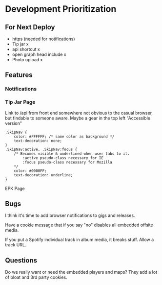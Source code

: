 # Development Prioritization

## For Next Deploy

* https (needed for notifications)
* Tip jar x
* api shortcut x
* open graph head include x
* Photo upload x

## Features

### Notifications

### Tip Jar Page

Link to /api from front end somewhere not obvious to the casual browser, but findable to someone aware. Maybe a gear in the top left "Accessible version"

    .SkipNav {
        color: #FFFFFF; /* same color as background */
        text-decoration: none;
    }
    .SkipNav:active, .SkipNav:focus {
        /* Becomes visible & underlined when user tabs to it.
            :active pseudo-class necessary for IE
            :focus pseudo-class necessary for Mozilla
        */
        color: #0000FF;
        text-decoration: underline;
    }

EPK Page

## Bugs

I think it's time to add browser notifications to gigs and releases.

Have a cookie message that if you say "no" disables all embedded offsite media.

If you put a Spotify individual track in album media, it breaks stuff. Allow a track URL.

## Questions

Do we really want or need the embedded players and maps? They add a lot of bloat and 3rd party cookies.
